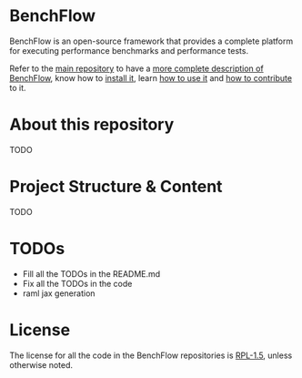 # BenchFlow
BenchFlow is an open-source framework that provides a complete platform for executing performance benchmarks and performance tests. 

Refer to the [main repository](https://github.com/benchflow/benchflow) to have a [more complete description of BenchFlow](https://github.com/benchflow/benchflow#benchflow), know how to [install it](https://github.com/benchflow/benchflow#installation), learn [how to use it](https://github.com/benchflow/benchflow#how-to-use-benchflow) and [how to contribute](https://github.com/benchflow/benchflow#how-to-contribute) to it.

# About this repository
TODO

# Project Structure & Content
TODO

# TODOs
* Fill all the TODOs in the README.md
* Fix all the TODOs in the code
* raml jax generation

# License
The license for all the code in the BenchFlow repositories is [RPL-1.5](LICENSE), unless otherwise noted.